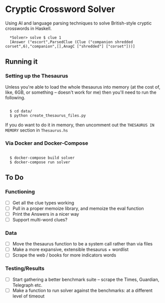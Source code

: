# Cryptic Crossword Solver

Using AI and language parsing techniques to solve British-style cryptic crosswords in Haskell.

```
  *Solver> solve $ clue 1
  [Answer ("escort",ParsedClue (Clue ("companion shredded corset",6),"companion",[],AnagC ["shredded"] ["corset"]))]
```

## Running it

### Setting up the Thesaurus

Unless you're able to load the whole thesaurus into memory (at the cost of, like, 6GB, or something – doesn't work for me) then you'll need to run the following.  

```

  $ cd data/
  $ python create_thesaurus_files.py

```

If you do want to do it in memory, then uncomment out the `THESAURUS IN MEMORY` section in `Thesaurus.hs`


### Via Docker and Docker-Compose

```

  $ docker-compose build solver
  $ docker-compose run solver

```


## To Do

### Functioning
- [ ] Get all the clue types working
- [ ] Pull in a proper memoize library, and memoize the eval function
- [ ] Print the Answers in a nicer way
- [ ] Support multi-word clues?

### Data
- [ ] Move the thesaurus function to be a system call rather than via files
- [ ] Make a more expansive, extensible thesaurus + wordlist
- [ ] Scrape the web / books for more indicators words

### Testing/Results
- [ ] Start gathering a better benchmark suite – scrape the Times, Guardian, Telegraph etc.
- [ ] Make a function to run solver against the benchmarks: at a different level of timeout
